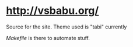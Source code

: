 # http://vsbabu.org/

Source for the site. Theme used is "tabi" currently

_Makefile_ is there to automate stuff.
